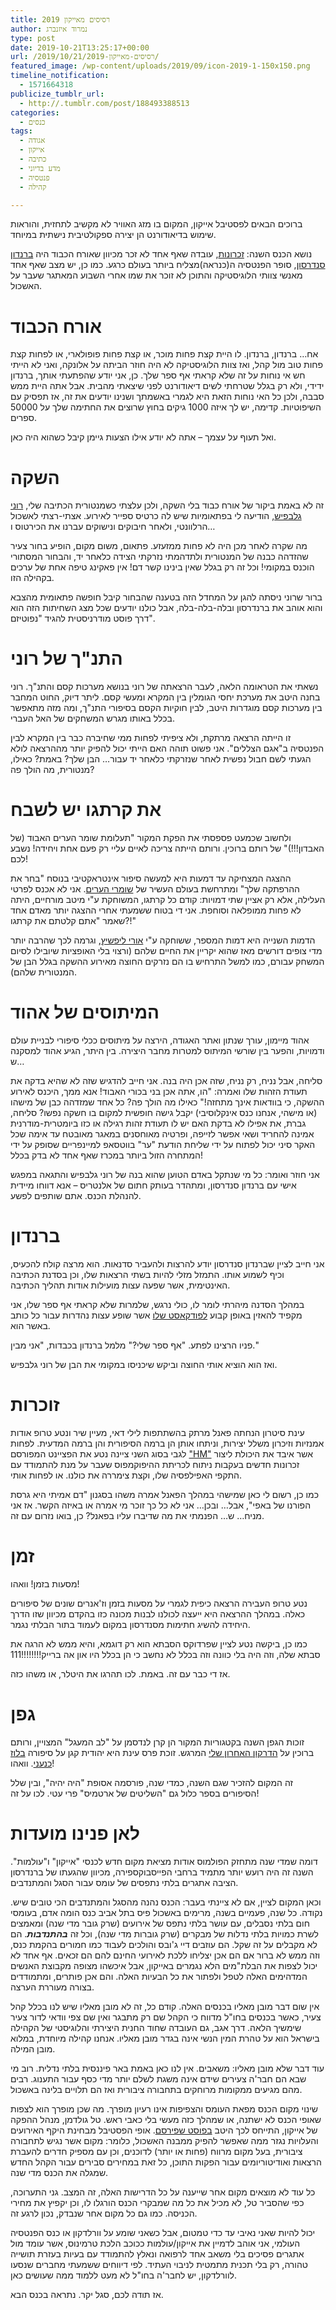 ```yaml
---
title: רסיסים מאייקון 2019
author: נמרוד איזנברג
type: post
date: 2019-10-21T13:25:17+00:00
url: /2019/10/21/רסיסים-מאייקון-2019/
featured_image: /wp-content/uploads/2019/09/icon-2019-1-150x150.png
timeline_notification:
  - 1571664318
publicize_tumblr_url:
  - http://.tumblr.com/post/188493388513
categories:
  - כנסים
tags:
  - אגודה
  - אייקון
  - כתיבה
  - מדע בדיוני
  - פנטסיה
  - קהילה

---
```

ברוכים הבאים לפסטיבל אייקון, המקום בו מזג האוויר לא מקשיב לתחזית, והוראות שימוש בדיאודורנט הן יצירה ספקולטיבית נישתית במיוחד.

נושא הכנס השנה: [זכרונות][1], עובדה שאף אחד לא זכר מכיוון שאורח הכבוד היה [ברנדון סנדרסון][2], סופר הפנטסיה ה(כנראה)מצליח ביותר בעולם כרגע. כמו כן, יש מצב שאף אחד מאנשי צוותי הלוגיסטיקה והתוכן לא זוכר את שמו אחרי השבוע המאתגר שעבר על האשכול.

# אורח הכבוד

אח&#8230; ברנדון, ברנדון. לו היית קצת פחות מוכר, או קצת פחות פופולארי, או לפחות קצת פחות טוב מול קהל, ואז צוות הלוגיסטיקה לא היה חוזר הביתה על אלונקה, ואני לא הייתי חש אי נוחות על זה שלא קראתי אף ספר שלך. כן, אני יודע שהפתעתי אותך, ברנדון ידידי, ולא רק בגלל שטרחתי לשים דיאודורנט לפני שיצאתי מהבית. אבל אתה היית ממש סבבה, ולכן כל האי נוחות הזאת היא לגמרי באשמתך ושנינו יודעים את זה, אז תפסיק עם השיפוטיות. קדימה, יש לך איזה 1000 גיקים בחוץ שרוצים את החתימה שלך על 50000 ספרים.

ואל תעוף על עצמך &#8211; אתה לא יודע אילו הצעות גיימן קיבל כשהוא היה כאן.

# השקה

זה לא באמת ביקור של אורח כבוד בלי השקה, ולכן עלצתי כשמנטורית הכתיבה שלי, [רוני גלבפיש][3], הודיעה לי בפתאומיות שיש לה כרטיס ספייר לאירוע. אצתי-רצתי לאשכול הרלוונטי, ולאחר חיבוקים ונישוקים עברנו את הכירטוס ו&#8230;

מה שקרה לאחר מכן היה לא פחות ממזעזע. פתאום, משום מקום, הופיע בחור צעיר שהזדהה כבנה של המנטורית ולתדהמתי נזרקתי הצידה כלאחר יד, והבחור המסתורי הוכנס במקומי! וכל זה רק בגלל שאין בינינו קשר דם! אין פאקינג טיפה אחת של ערכים בקהילה הזו.

ברור שרוני ניסתה להגן על המחדל הזה בטענה שהבחור קיבל חופשה פתאומית מהצבא והוא אוהב את ברנדרסון ובלה-בלה-בלה, אבל כולנו יודעים שכל מצג השחיתות הזה הוא דרך פוסט מודרניסטית להגיד "נפוטיזם".

# התנ"ך של רוני

נשאתי את הטראומה הלאה, לעבר הרצאתה של רוני בנושא מערכות קסם והתנ"ך. רוני בחנה היטב את מערכת יחסי הגומלין בין המקרא ומעשי קסם. ליתר דיוק, החוט המחבר בין מערכות קסם מוגדרות היטב, לבין חוקיות הקסם בסיפורי התנ"ך, ומה מזה מתאפשר בכלל באותו מגרש המשחקים של האל העברי.

זו הייתה הרצאה מרתקת, ולא ציפיתי לפחות ממי שחיברה כבר בין המקרא לבין הפנטסיה ב"אגם הצללים". אני פשוט תוהה האם הייתי יכול להפיק יותר מההרצאה לולא הגעתי לשם חבול נפשית לאחר שנזרקתי כלאחר יד עבור&#8230; הבן שלך? באמת? כאילו, מנטורית, מה הולך פה?

# את קרתגו יש לשבח

ולחשוב שכמעט פספסתי את הפקת המקור "תעלומת שומר הערים האבוד (של האבדון!!!)" של רותם ברוכין. ורותם הייתה צריכה לאיים עליי רק פעם אחת ויחידה! נשבע לכם!

ההצגה המצחיקה עד דמעות היא למעשה סיפור אינטראקטיבי בנוסח "בחר את ההרפתקה שלך" ומתרחשת בעולם העשיר של [שומרי הערים][4]. אני לא אכנס לפרטי העלילה, אלא רק אציין שתי דמויות: קודם כל קרתגו, המשוחקת ע"י מיטב מורחיים, היתה לא פחות ממופלאה וסוחפת. אני די בטוח ששמעתי אחרי ההצגה יותר מאדם אחד שאמר "אתם קלטתם את קרתגו?!"

הדמות השנייה היא דמות המספר, ששוחקה ע"י [אורי ליפשיץ][5], וגרמה לכך שהרבה יותר מדי צופים דורשים מאז שהוא יקריין את החיים שלהם (ורצוי בלי האופציות שיובילו לסיום המשחק עבורם, כמו למשל התרחיש בו הם נזרקים החוצה מאירוע ההשקה בגלל הבן של המנטורית שלהם).

# המיתוסים של אהוד

אהוד מיימון, עורך שנתון ואתר האגודה, הירצה על מיתוסים ככלי סיפורי לבניית עולם ודמויות, והפער בין שורשי המיתוס למטרות מחבר היצירה. בין היתר, הגיע אהוד למסקנה ש&#8230;

סליחה, אבל נניח, רק נניח, שזה אכן היה בנה. אני חייב להדגיש שזה לא שהיא בדקה את תעודת הזהות שלו ואמרה: "הו, אתה אכן בני בכורי האבוד! אנא ממך, היכנס לאירוע ההשקה, כי בוודאות אינך מתחזה!" כאילו מה הולך פה? כל אחד שמזדהה כבן של מישהו (או מישהי, אנחנו כנס אינקלוסיבי) יקבל גישה חופשית למקום בו חשקה נפשו? סליחה, גברת, את אפילו לא בדקת האם יש לו תעודת זהות רגילה או כזו ביומטרית-מודרנית אמינה להחריד ושאי אפשר לזייפה, ופרטיה מאוחסנים במאגר מאובטח עד אימה שכל האקר סיני יכול לפתוח על ידי שליחת הודעת "ער" בווטסאפ למיינפריים שסופק על ידי המתחרה הזול ביותר במכרז שאף אחד לא בדק בכלל!

אני חוזר ואומר: כל מי שנתקל באדם הטוען שהוא בנה של רוני גלבפיש והתגאה במפגש אישי עם ברנדון סנדרסון, ומתהדר בעותק חתום של אלנטריס &#8211; אנא דווחו מיידית להנהלת הכנס. אתם שותפים לפשע.

# ברנדון

אני חייב לציין שברנדון סנדרסון יודע להרצות ולהעביר סדנאות. הוא מרצה קולח להכעיס, וכיף לשמוע אותו. התמזל מזלי להיות בשתי הרצאות שלו, וכן בסדנת הכתיבה האינטימית, אשר שפעה עצות מועילות אודות תהליך הכתיבה.

במהלך הסדנה מיהרתי לומר לו, כולי נרגש, שלמרות שלא קראתי אף ספר שלו, אני מקפיד להאזין באופן קבוע [לפודקאסט שלו][6] אשר שופע עצות נהדרות עבור כל כותב באשר הוא.

פניו הרצינו לפתע. "אף ספר שלי?" מלמל ברנדון בכבדות, "אני מבין."

ואז הוא הוציא אותי החוצה וביקש שיכניסו במקומי את הבן של רוני גלבפיש.

# זוכרות

עינת סיטרון הנחתה פאנל מרתק בהשתתפות לילי דאי, מעיין שיר ונטע טרופ אודות אמנזיות וזיכרון משלל יצירות, וניתחו אותן הן ברמה הסיפורית והן ברמה המדעית. לפחות לגבי בסוג השני ציינה נטע את הפציינט המפורסם ["HM"][7] אשר איבד את היכולת ליצור זכרונות חדשים בעקבות ניתוח לכריתת ההיפוקמפוס שעבר על מנת להתמודד עם התקפי האפילפסיה שלו, וקצת צימררה את כולנו. או לפחות אותי.

כמו כן, רשום לי כאן שמישהי במהלך הפאנל אמרה משהו בסגנון "דם אמיתי היא גרסת הפורנו של באפי", אבל&#8230; ובכן&#8230; אני לא כל כך זוכר מי אמרה או באיזה הקשר. אז אני מניח&#8230; ש&#8230; הפנמתי את מה שדיברו עליו בפאנל? כן, בואו נזרום עם זה.

# זמן

מסעות בזמן! וואהו!

נטע טרופ העבירה הרצאה כיפית לגמרי על מסעות בזמן וז'אנרים שונים של סיפורים כאלה. במהלך ההרצאה היא ייעצה לכולנו לבנות מכונה כזו בהקדם מכיוון שזו הדרך היחידה להשיג חתימות מסנדרסון במקום לעמוד בתור הבלתי נגמר.

כמו כן, ביקשה נטע לציין שפרדוקס הסבתא הוא רק דוגמא, והיא ממש לא הרגה את סבתא שלה, וזה היה בלי כוונה וזה בכלל לא נחשב כי הן בכלל היו און אה ברייק!!!!!!!!111

אז די כבר עם זה. באמת. לכו תהרגו את היטלר, או משהו כזה.

# גפן

זוכות הגפן השנה בקטגוריות המקור הן קרן לנדסמן על "לב המעגל" המצויין, ורותם ברוכין על [הדרקון האחרון שלי][8] המרגש. זוכת פרס עינת היא יהודית קגן על סיפורה [בלוז כנעני][9]. וואהו!

זה המקום להזכיר שגם השנה, כמדי שנה, פורסמה אסופת "היה יהיה", ובין שלל הסיפורים בספר כלול גם "השליטים של ארטמיס" פרי עטי. לכו על זה!

# לאן פנינו מועדות

דומה שמדי שנה מתחזק הפולמוס אודות מציאת מקום חדש לכנסי "אייקון" ו"עולמות". השנה זה היה רועש יותר מתמיד ברחבי הפייסבוקספירה, מכיוון שהגעתו של ברנדרסון הציבה אתגרים בלתי נתפסים של עומס עבור הסגל והמתנדבים.

וכאן המקום לציין, אם לא ציינתי בעבר: הכנס נהנה מהסגל והמתנדבים הכי טובים שיש. נקודה. כל שנה, פעמיים בשנה, מרימים באשכול פיס בתל אביב כנס הומה אדם, בעומסי חום בלתי נסבלים, עם עושר בלתי נתפס של אירועים (שרק גובר מדי שנה) ומאמצים לשרת כמויות בלתי נדלות של מבקרים (שרק גוברות מדי שנה), וכל זה _**בהתנדבות**_. הם לא מקבלים על זה שקל. הם עוזבים דיי ג'ובס והולכים לעבוד כמו חמורים בהקמת כנס, וזה ממש לא ברור אם הם אכן יצליחו ללכת לאירועי החינם להם הם זכאים. אף אחד לא יכול לצפות את הבלת"מים הלא נגמרים באייקון, אבל איכשהו מצופה מקבוצת האנשים המדהימים האלה לטפל ולפתור את כל הבעיות האלה. והם אכן פותרים, ומתמודדים בצורה מעוררת הערצה.

אין שום דבר מובן מאליו בכנסים האלה. קודם כל, זה לא מובן מאליו שיש לנו בכלל קהל צעיר, כאשר בכנסים בחו"ל מדווח כי הקהל שם רק מתבגר ואין שם צפי וודאי לדור צעיר שימשיך הלאה. דרך אגב, גם העובדה שחוד החנית היצירתי והלוגיסטי של הקהילה בישראל הוא על טהרת המין הנשי אינה בגדר מובן מאליו. אנחנו קהילה מיוחדת, במלוא מובן המילה.

עוד דבר שלא מובן מאליו: משאבים. אין לנו כאן באמת באר פיננסית בלתי נדלית. רוב מי שבא הם חבר'ה צעירים שידם אינה משגת לשלם יותר מדי כסף עבור התענוג. רבים מהם מגיעים ממקומות מרוחקים בתחבורה ציבורית ואז הם תלויים בלינה באשכול.

שינוי מקום הכנס מפאת העומס והצפיפות אינו רעיון מופרך. מה שכן מופרך הוא לצפות שאופי הכנס לא ישתנה, או שמהלך כזה מעשי בלי כאבי ראש. טל גולדמן, מנהל ההפקה של אייקון, התייחס לכך היטב [בפוסט שפירסם][10]. אופי הפסטיבל מבחינת היקף האירועים והעלויות נגזר ממה שאפשר להפיק ממבנה האשכול, כלומר: מקום אשר נגיש לתחבורה ציבורית, בעל מקום מרווח (פחות או יותר) לדוכנים, וכן עם מספיק חדרים להעברת הרצאות ואודיטוריומים עבור הפקות התוכן, כל זאת במחירים סבירים עבור הקהל החדש שמגלה את הכנס מדי שנה.

כל עוד לא מוצאים מקום אחר שייענה על כל הדרישות האלה, זה המצב. גני התערוכה, כפי שהסביר טל, לא מכיל את כל מה שמבקרי הכנס הורגלו לו, וכן יקפיץ את מחירי הכניסה. כמו גם כל מקום אחר שנבדק, נכון לרגע זה.

יכול להיות שאני נאיבי עד כדי טמטום, אבל כשאני שומע על וורלדקון או כנס הפנטסיה העולמי, אני אוהב לדמיין את אייקון/עולמות ככוכב הלכת טרמינוס, אשר עומד מול אתגרים פסיכים בלי משאב אחד לרפואה ונאלץ להתמודד עם בעיות בעזרת תושייה טהורה, רק בלי תכנית מתמטית לניבוי העתיד. לפי דיווחים ששמעתי מחברים שנסעו לוורלדקון, יש לחבר'ה בחו"ל לא מעט ללמוד ממה שעושים כאן.

אז תודה לכם, סגל יקר. נתראה בכנס הבא.

 [1]: http://2019.iconfestival.org.il/
 [2]: https://brandonsanderson.com/
 [3]: https://gelbfish.com/
 [4]: http://rotemwrites.com/?page_id=119
 [5]: https://naimmeod.com/
 [6]: https://writingexcuses.com/
 [7]: https://www.haaretz.co.il/news/holidays/1.1831750
 [8]: https://www.sf-f.org.il/archives/2782
 [9]: http://einat.sf-f.org.il/?page_id=2674
 [10]: https://www.facebook.com/groups/98034147518/permalink/10158913163442519/